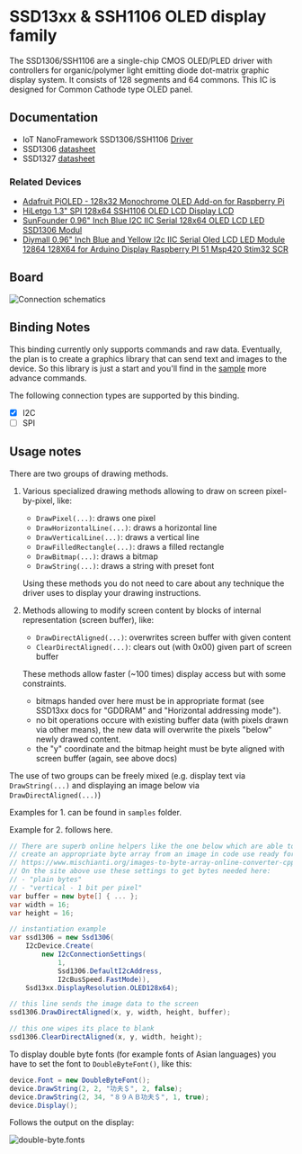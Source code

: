 # SSD13xx & SSH1106 OLED display family

The SSD1306/SSH1106 are a single-chip CMOS OLED/PLED driver with controllers for organic/polymer light emitting diode dot-matrix graphic display system. It consists of 128 segments and 64 commons. This IC is designed for Common Cathode type OLED panel.

## Documentation

- IoT NanoFramework SSD1306/SSH1106 [Driver](https://github.com/nanoframework/nanoFramework.IoT.Device)
- SSD1306 [datasheet](https://cdn-shop.adafruit.com/datasheets/SSD1306.pdf)
- SSD1327 [datasheet](https://github.com/SeeedDocument/Grove_OLED_1.12/raw/master/resources/SSD1327_datasheet.pdf)

### Related Devices

- [Adafruit PiOLED - 128x32 Monochrome OLED Add-on for Raspberry Pi](https://www.adafruit.com/product/3527)
- [HiLetgo 1.3" SPI 128x64 SSH1106 OLED LCD Display LCD](https://www.amazon.com/HiLetgo-128x64-SSH1106-Display-Arduino/dp/B01N1LZT8L/ref=sr_1_2?crid=C88G1YX0AN3Q&dchild=1&keywords=ssh1106&qid=1634064423&sr=8-2)
- [SunFounder 0.96" Inch Blue I2C IIC Serial 128x64 OLED LCD LED SSD1306 Modul](https://www.amazon.com/SunFounder-SSD1306-Arduino-Raspberry-Display/dp/B014KUB1SA)
- [Diymall 0.96" Inch Blue and Yellow I2c IIC Serial Oled LCD LED Module 12864 128X64 for Arduino Display Raspberry PI 51 Msp420 Stim32 SCR](https://www.amazon.com/Diymall-Yellow-Arduino-Display-Raspberry/dp/B00O2LLT30)

## Board

![Connection schematics](./Ssd1306_I2c_PiOled.png)

## Binding Notes

This binding currently only supports commands and raw data.  Eventually, the plan is to create a graphics library that can send text and images to the device. So this library is just a start and you'll find in the [sample](./samples) more advance commands.

The following connection types are supported by this binding.

- [X] I2C
- [ ] SPI

## Usage notes

There are two groups of drawing methods.

1. Various specialized drawing methods allowing to draw on screen pixel-by-pixel, like:
    - ````DrawPixel(...)````: draws one pixel
    - ````DrawHorizontalLine(...)````: draws a horizontal line
    - ````DrawVerticalLine(...)````: draws a vertical line
    - ````DrawFilledRectangle(...)````: draws a filled rectangle
    - ````DrawBitmap(...)````: draws a bitmap
    - ````DrawString(...)````: draws a string with preset font
    
    Using these methods you do not need to care about any technique the driver uses to display 
    your drawing instructions.
   
2. Methods allowing to modify screen content by blocks of internal representation (screen buffer), like:
    - ````DrawDirectAligned(...)````: overwrites screen buffer with given content
    - ````ClearDirectAligned(...)````: clears out (with 0x00) given part of screen buffer
    
    These methods allow faster (~100 times) display access but with some constraints. 
    - bitmaps handed over here must be in appropriate format (see SSD13xx docs for "GDDRAM" and "Horizontal addressing mode").
    - no bit operations occure with existing buffer data (with pixels drawn via other means), the new data will overwrite the pixels "below" newly drawed content.
    - the "y" coordinate and the bitmap height must be byte aligned with screen buffer (again, see above docs)

The use of two groups can be freely mixed (e.g. display text via ````DrawString(...)```` and displaying an image below via ````DrawDirectAligned(...)````)

Examples for 1. can be found in ````samples```` folder.

Example for 2. follows here.

````csharp
// There are superb online helpers like the one below which are able to
// create an appropriate byte array from an image in code use ready format.
// https://www.mischianti.org/images-to-byte-array-online-converter-cpp-arduino/
// On the site above use these settings to get bytes needed here:
// - "plain bytes"
// - "vertical - 1 bit per pixel"
var buffer = new byte[] { ... }; 
var width = 16;
var height = 16;

// instantiation example
var ssd1306 = new Ssd1306(
    I2cDevice.Create(
        new I2cConnectionSettings(
            1, 
            Ssd1306.DefaultI2cAddress, 
            I2cBusSpeed.FastMode)), 
    Ssd13xx.DisplayResolution.OLED128x64);

// this line sends the image data to the screen
ssd1306.DrawDirectAligned(x, y, width, height, buffer);

// this one wipes its place to blank
ssd1306.ClearDirectAligned(x, y, width, height);

````

To display double byte fonts (for example fonts of Asian languages) you have to set the font to `DoubleByteFont()`, like this:

```csharp
device.Font = new DoubleByteFont();
device.DrawString(2, 2, "功夫＄", 2, false);
device.DrawString(2, 34, "８９ＡＢ功夫＄", 1, true);
device.Display();
```

Follows the output on the display:

![double-byte.fonts](./display-with-double-byte-chars.jpg)
